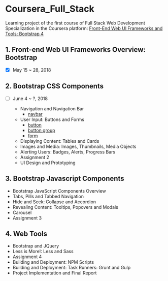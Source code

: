 # Coursera_Full_Stack

Learning project of the first course of Full Stack Web Development Specialization in the Coursera platform: 
[Front-End Web UI Frameworks and Tools: Bootstrap 4](https://www.coursera.org/learn/bootstrap-4)

## 1. Front-end Web UI Frameworks Overview: Bootstrap 
- [x] May 15 ~ 28, 2018
  
## 2. Bootstrap CSS Components
- [ ] June 4 ~ ?, 2018

  + Navigation and Navigation Bar 
  	+ [navbar](http://getbootstrap.com/docs/4.0/components/navbar/)			 	
  + User Input: Buttons and Forms
 	+ [button](http://getbootstrap.com/docs/4.0/components/buttons/)
	+ [button group](http://getbootstrap.com/docs/4.0/components/button-group/)
	+ [form](http://getbootstrap.com/docs/4.0/components/forms/)
   + Displaying Content: Tables and Cards
   + Images and Media: Images, Thumbnails, Media Objects
   + Alerting Users: Badges, Alerts, Progress Bars
   + Assignment 2
   + UI Design and Prototyping

## 3. Bootstrap Javascript Components

  + Bootstrap JavaScript Components Overview
  + Tabs, Pills and Tabbed Navigation
  + Hide and Seek: Collapse and Accordion
  + Revealing Content: Tooltips, Popovers and Modals
  + Carousel
  + Assignment 3

## 4. Web Tools

  + Bootstrap and JQuery
  + Less is More!: Less and Sass
  + Assignment 4
  + Building and Deployment: NPM Scripts
  + Building and Deployment: Task Runners: Grunt and Gulp
  + Project Implementation and Final Report
